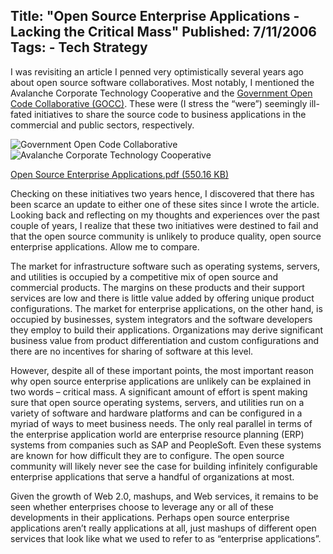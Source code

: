 Title: "Open Source Enterprise Applications - Lacking the Critical Mass"
Published: 7/11/2006
Tags:
    - Tech Strategy
---
I was revisiting an article I penned very optimistically several years ago about open source software collaboratives. Most notably, I mentioned the Avalanche Corporate Technology Cooperative and the [Government Open Code Collaborative (GOCC)](https://en.wikipedia.org/wiki/Government_Open_Code_Collaborative). These were (I stress the “were”) seemingly ill-fated initiatives to share the source code to business applications in the commercial and public sectors, respectively.

![Government Open Code Collaborative](https://s3.amazonaws.com/s3.beckshome.com/20060711-Government-Open-Code-Collaborative.jpg) ![Avalanche Corporate Technology Cooperative](https://s3.amazonaws.com/s3.beckshome.com/20060711-Avalanche-Corporate-Technology-Cooperative.gif)

[Open Source Enterprise Applications.pdf (550.16 KB)](https://s3.amazonaws.com/s3.beckshome.com/20060711-Open-Source-Enterprise-Applications.pdf)

Checking on these initiatives two years hence, I discovered that there has been scarce an update to either one of these sites since I wrote the article. Looking back and reflecting on my thoughts and experiences over the past couple of years, I realize that these two initiatives were destined to fail and that the open source community is unlikely to produce quality, open source enterprise applications. Allow me to compare.

The market for infrastructure software such as operating systems, servers, and utilities is occupied by a competitive mix of open source and commercial products. The margins on these products and their support services are low and there is little value added by offering unique product configurations. The market for enterprise applications, on the other hand, is occupied by businesses, system integrators and the software developers they employ to build their applications. Organizations may derive significant business value from product differentiation and custom configurations and there are no incentives for sharing of software at this level.

However, despite all of these important points, the most important reason why open source enterprise applications are unlikely can be explained in two words – critical mass. A significant amount of effort is spent making sure that open source operating systems, servers, and utilities run on a variety of software and hardware platforms and can be configured in a myriad of ways to meet business needs. The only real parallel in terms of the enterprise application world are enterprise resource planning (ERP) systems from companies such as SAP and PeopleSoft. Even these systems are known for how difficult they are to configure. The open source community will likely never see the case for building infinitely configurable enterprise applications that serve a handful of organizations at most.

Given the growth of Web 2.0, mashups, and Web services, it remains to be seen whether enterprises choose to leverage any or all of these developments in their applications. Perhaps open source enterprise applications aren’t really applications at all, just mashups of different open services that look like what we used to refer to as “enterprise applications”. 